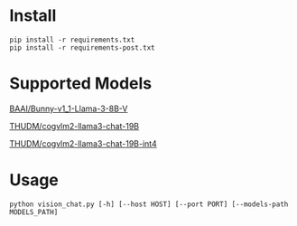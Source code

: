 # Install

    pip install -r requirements.txt
    pip install -r requirements-post.txt

# Supported Models

[BAAI/Bunny-v1_1-Llama-3-8B-V](https://huggingface.co/BAAI/Bunny-v1_1-Llama-3-8B-V)

[THUDM/cogvlm2-llama3-chat-19B](https://huggingface.co/THUDM/cogvlm2-llama3-chat-19B)

[THUDM/cogvlm2-llama3-chat-19B-int4](https://huggingface.co/THUDM/cogvlm2-llama3-chat-19B-int4)

# Usage

    python vision_chat.py [-h] [--host HOST] [--port PORT] [--models-path MODELS_PATH]